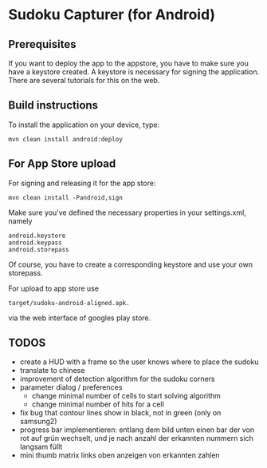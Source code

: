 # Sudoku Capturer (for Android)

## Prerequisites

If you want to deploy the app to the appstore, you have to make sure you have a keystore
created. A keystore is necessary for signing the application. There are several tutorials for this on the web.



## Build instructions

To install the application on your device, type:

    mvn clean install android:deploy


## For App Store upload

For signing and releasing it for the app store:

    mvn clean install -Pandroid,sign
    
Make sure you've defined the necessary properties in your settings.xml, namely
    
    android.keystore
    android.keypass
    android.storepass
    
Of course, you have to create a corresponding keystore and use your own storepass.
 
For upload to app store use 

    target/sudoku-android-aligned.apk.    

via the web interface of googles play store.

## TODOS

- create a HUD with a frame so the user knows where to place the sudoku
- translate to chinese
- improvement of detection algorithm for the sudoku corners
- parameter dialog / preferences
  - change minimal number of cells to start solving algorithm
  - change minimal number of hits for a cell
- fix bug that contour lines show in black, not in green (only on samsung2)
- progress bar implementieren: entlang dem bild unten einen bar der von rot auf grün wechselt,
und je nach anzahl der erkannten nummern sich langsam füllt
- mini thumb matrix links oben anzeigen von erkannten zahlen

